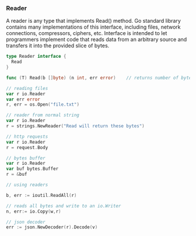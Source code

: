 ### Reader

A reader is any type that implements Read() method. Go standard library contains many implementations of this interface, including files, network connections, compressors, ciphers, etc. Interface is intended to let programmers implement code that reads data from an arbitrary source and transfers it into the provided slice of bytes. 

```go
type Reader interface {
  Read
}

func (T) Read(b []byte) (n int, err error)    // returns number of bytes populated; when byte stream ends, returns io.EOF

// reading files
var r io.Reader
var err error
r, err = os.Open("file.txt")

// reader from normal string
var r io.Reader
r = strings.NewReader("Read will return these bytes")

// http requests
var r io.Reader
r = request.Body

// bytes buffer
var r io.Reader
var buf bytes.Buffer
r = &buf
```

```go
// using readers

b, err := ioutil.ReadAll(r)

// reads all bytes and write to an io.Writer
n, err:= io.Copy(w,r)

// json decoder 
err := json.NewDecoder(r).Decode(v)
```
